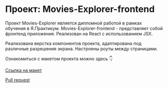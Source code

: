 # Проект: Movies-Explorer-frontend

Проект Movies-Explorer является дипломной работой в рамках обучения в Я.Практикум.
Movies-Explorer-frontend - представляет собой фронтенд приложения. Реализован на React с использованием JSX.

Реализована верстка компонентов проекта, адаптирована под различные разрешения экрана. Настроены роуты между страницами.

Ознакомиться с макетом проекта можно здесь 👇  

[Ссылка на макет ](https://disk.yandex.ru/d/LYaeO_7dk3XiZA)

[Pull request ](https://github.com/Ryabtseva-Ekaterina/movies-explorer-frontend/pull/2)





